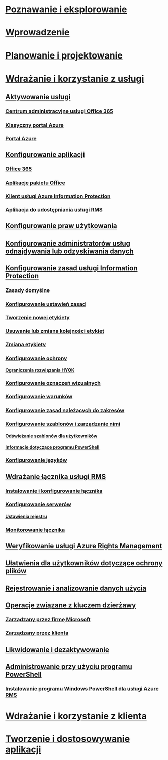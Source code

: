 # [Poznawanie i eksplorowanie](/information-protection/understand-explore/what-is-information-protection)
# [Wprowadzenie](/information-protection/get-started/requirements-azure-rms)
# [Planowanie i projektowanie](/information-protection/plan-design/deployment-roadmap)
# [Wdrażanie i korzystanie z usługi](activate-service.md)
## [Aktywowanie usługi](activate-service.md)
### [Centrum administracyjne usługi Office 365](activate-office365.md)
### [Klasyczny portal Azure](activate-azure-classic.md)
### [Portal Azure](activate-azure.md)
## [Konfigurowanie aplikacji](configure-applications.md)
### [Office 365](configure-office365.md)
### [Aplikacje pakietu Office](configure-office-apps.md)
### [Klient usługi Azure Information Protection](configure-client.md)
### [Aplikacja do udostępniania usługi RMS](configure-sharing-app.md)
## [Konfigurowanie praw użytkowania](configure-usage-rights.md)
## [Konfigurowanie administratorów usług odnajdywania lub odzyskiwania danych](configure-super-users.md)
## [Konfigurowanie zasad usługi Information Protection](configure-policy.md)
### [Zasady domyślne](configure-policy-default.md)
### [Konfigurowanie ustawień zasad](configure-policy-settings.md)
### [Tworzenie nowej etykiety](configure-policy-new-label.md)
### [Usuwanie lub zmiana kolejności etykiet](configure-policy-delete-reorder.md)
### [Zmiana etykiety](configure-policy-change-label.md)
### [Konfigurowanie ochrony](configure-policy-protection.md)
#### [Ograniczenia rozwiązania HYOK](configure-adrms-restrictions.md)
### [Konfigurowanie oznaczeń wizualnych](configure-policy-markings.md)
### [Konfigurowanie warunków](configure-policy-classification.md)
### [Konfigurowanie zasad należących do zakresów](configure-policy-scope.md)
### [Konfigurowanie szablonów i zarządzanie nimi](configure-policy-templates.md)
#### [Odświeżanie szablonów dla użytkowników](refresh-templates.md)
#### [Informacje dotyczące programu PowerShell](configure-templates-with-powershell.md)
### [Konfigurowanie języków](configure-policy-languages.md)
## [Wdrażanie łącznika usługi RMS](deploy-rms-connector.md)
### [Instalowanie i konfigurowanie łącznika](install-configure-rms-connector.md)
### [Konfigurowanie serwerów](configure-servers-rms-connector.md)
#### [Ustawienia rejestru](rms-connector-registry-settings.md)
### [Monitorowanie łącznika](monitor-rms-connector.md)
## [Weryfikowanie usługi Azure Rights Management](verify.md)
## [Ułatwienia dla użytkowników dotyczące ochrony plików](help-users.md)
## [Rejestrowanie i analizowanie danych użycia](log-analyze-usage.md)
## [Operacje związane z kluczem dzierżawy](operations-tenant-key.md)
### [Zarządzany przez firmę Microsoft](operations-microsoft-managed-tenant-key.md)
### [Zarządzany przez klienta](operations-customer-managed-tenant-key.md)
## [Likwidowanie i dezaktywowanie](decommission-deactivate.md)
## [Administrowanie przy użyciu programu PowerShell](administer-powershell.md)
### [Instalowanie programu Windows PowerShell dla usługi Azure RMS](install-powershell.md)
# [Wdrażanie i korzystanie z klienta](/information-protection/rms-client/use-client)
# [Tworzenie i dostosowywanie aplikacji](/information-protection/develop/developers-guide)

